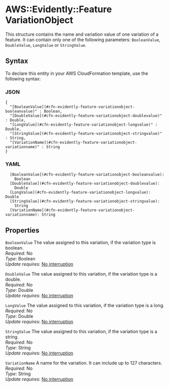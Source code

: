 # AWS::Evidently::Feature VariationObject<a name="aws-properties-evidently-feature-variationobject"></a>

This structure contains the name and variation value of one variation of a feature\. It can contain only one of the following parameters: `BooleanValue`, `DoubleValue`, `LongValue` or `StringValue`\.

## Syntax<a name="aws-properties-evidently-feature-variationobject-syntax"></a>

To declare this entity in your AWS CloudFormation template, use the following syntax:

### JSON<a name="aws-properties-evidently-feature-variationobject-syntax.json"></a>

```
{
  "[BooleanValue](#cfn-evidently-feature-variationobject-booleanvalue)" : Boolean,
  "[DoubleValue](#cfn-evidently-feature-variationobject-doublevalue)" : Double,
  "[LongValue](#cfn-evidently-feature-variationobject-longvalue)" : Double,
  "[StringValue](#cfn-evidently-feature-variationobject-stringvalue)" : String,
  "[VariationName](#cfn-evidently-feature-variationobject-variationname)" : String
}
```

### YAML<a name="aws-properties-evidently-feature-variationobject-syntax.yaml"></a>

```
  [BooleanValue](#cfn-evidently-feature-variationobject-booleanvalue): 
    Boolean
  [DoubleValue](#cfn-evidently-feature-variationobject-doublevalue): 
    Double
  [LongValue](#cfn-evidently-feature-variationobject-longvalue): Double
  [StringValue](#cfn-evidently-feature-variationobject-stringvalue): 
    String
  [VariationName](#cfn-evidently-feature-variationobject-variationname): String
```

## Properties<a name="aws-properties-evidently-feature-variationobject-properties"></a>

`BooleanValue`  <a name="cfn-evidently-feature-variationobject-booleanvalue"></a>
The value assigned to this variation, if the variation type is boolean\.  
*Required*: No  
*Type*: Boolean  
*Update requires*: [No interruption](https://docs.aws.amazon.com/AWSCloudFormation/latest/UserGuide/using-cfn-updating-stacks-update-behaviors.html#update-no-interrupt)

`DoubleValue`  <a name="cfn-evidently-feature-variationobject-doublevalue"></a>
The value assigned to this variation, if the variation type is a double\.  
*Required*: No  
*Type*: Double  
*Update requires*: [No interruption](https://docs.aws.amazon.com/AWSCloudFormation/latest/UserGuide/using-cfn-updating-stacks-update-behaviors.html#update-no-interrupt)

`LongValue`  <a name="cfn-evidently-feature-variationobject-longvalue"></a>
The value assigned to this variation, if the variation type is a long\.  
*Required*: No  
*Type*: Double  
*Update requires*: [No interruption](https://docs.aws.amazon.com/AWSCloudFormation/latest/UserGuide/using-cfn-updating-stacks-update-behaviors.html#update-no-interrupt)

`StringValue`  <a name="cfn-evidently-feature-variationobject-stringvalue"></a>
The value assigned to this variation, if the variation type is a string\.  
*Required*: No  
*Type*: String  
*Update requires*: [No interruption](https://docs.aws.amazon.com/AWSCloudFormation/latest/UserGuide/using-cfn-updating-stacks-update-behaviors.html#update-no-interrupt)

`VariationName`  <a name="cfn-evidently-feature-variationobject-variationname"></a>
A name for the variation\. It can include up to 127 characters\.  
*Required*: No  
*Type*: String  
*Update requires*: [No interruption](https://docs.aws.amazon.com/AWSCloudFormation/latest/UserGuide/using-cfn-updating-stacks-update-behaviors.html#update-no-interrupt)